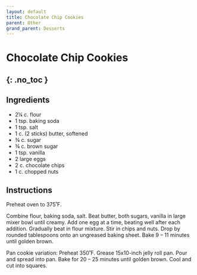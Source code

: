 ```yaml
---
layout: default
title: Chocolate Chip Cookies
parent: Other
grand_parent: Desserts
---
```


# Chocolate Chip Cookies
{: .no_toc }
---

## Ingredients

<ul>
	<li>2¼ c. flour</li>
	<li>1 tsp. baking soda</li>
	<li>1 tsp. salt</li>
	<li>1 c. (2 sticks) butter, softened</li>
	<li>¾ c. sugar</li>
	<li>¾ c. brown sugar</li>
	<li>1 tsp. vanilla</li>
	<li>2 large eggs</li>
	<li>2 c. chocolate chips</li>
	<li>1 c. chopped nuts</li>
</ul>


## Instructions
Preheat oven to 375˚F.

Combine flour, baking soda, salt. Beat butter, both sugars, vanilla in large mixer bowl until creamy. Add one egg at a time, beating well after each addition. Gradually beat in flour mixture. Stir in chips and nuts. Drop by rounded tablespoons onto an ungreased baking sheet. Bake 9 – 11 minutes until golden brown.

Pan cookie variation: Preheat 350˚F. Grease 15x10-inch jelly roll pan. Pour and spread into pan. Bake for 20 – 25 minutes until golden brown. Cool and cut into squares.
